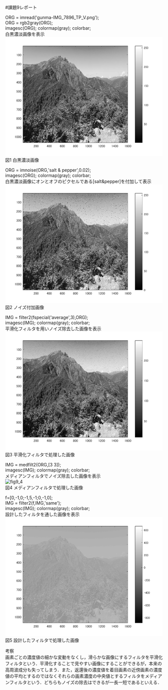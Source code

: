 #課題9レポート

ORG = imread('gunma-IMG_7896_TP_V.png');  
ORG = rgb2gray(ORG);  
imagesc(ORG); colormap(gray); colorbar;  
白黒濃淡画像を表示  
![fig9_1](/image/fig6_1.png)  
図1 白黒濃淡画像  

ORG = imnoise(ORG,'salt & pepper',0.02);  
imagesc(ORG); colormap(gray); colorbar;  
白黒濃淡画像にオンとオフのピクセルである[salt&pepper]を付加して表示  
![fig9_2](/image/fig9_2.png)  
図2 ノイズ付加画像  

IMG = filter2(fspecial('average',3),ORG);  
imagesc(IMG); colormap(gray); colorbar;  
平滑化フィルタを用いノイズ除去した画像を表示  
![fig9_3](/image/fig9_3.png)  
図3 平滑化フィルタで処理した画像  

IMG = medfilt2(ORG,[3 3]);  
imagesc(IMG); colormap(gray); colorbar;  
メディアンフィルタでノイズ除去した画像を表示  
![fig9_4](/imege/fig9_4.png)  
図4  メディアンフィルタで処理した画像  

f=[0,-1,0;-1,5,-1;0,-1,0];  
IMG = filter2(f,IMG,'same');  
imagesc(IMG); colormap(gray); colorbar;  
設計したフィルタを通した画像を表示
![fig9_5](/image/fig9_5.png)  
図5 設計したフィルタで処理した画像  

考察  
画素ごとの濃度値の細かな変動をなくし，滑らかな画像にするフィルタを平滑化フィルタという．平滑化することで見やすい画像にすることができるが，本来の高周波成分も失ってしまう．また，返還後の濃度値を着目画素の近傍画素の濃度値の平均とするのではなくそれらの画素濃度の中央値とするフィルタをメディアンフィルタという．どちらもノイズの除去はできるが一長一短であるといえる．
